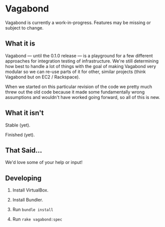 # Vagabond

Vagabond is currently a work-in-progress. Features may be missing or subject to change.

## What it is

Vagabond — until the 0.1.0 release — is a playground for a few different approaches for integration testing of infrastructure. We're still determining how best to handle a lot of things with the goal of making  Vagabond very modular so we can re-use parts of it for other, similar projects (think Vagabond but on EC2 / Rackspace).

When we started on this particular revision of the code we pretty much threw out the old code because it made some fundamentally wrong assumptions and wouldn't have worked going forward, so all of this is new.

## What it isn't

Stable (yet).

Finished (yet).

## That Said...

We'd love some of your help or input!

## Developing

1. Install VirtualBox.

2. Install Bundler.

3. Run `bundle install`

4. Run `rake vagabond:spec`